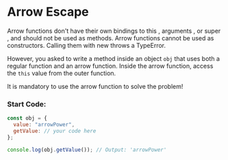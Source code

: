 # Arrow Escape

Arrow functions don't have their own bindings to this , arguments , or super , and should not be used as methods. Arrow functions cannot be used as constructors. Calling them with new throws a TypeError.

However, you asked to write a method inside an object `obj` that uses both a regular function and an arrow function. Inside the arrow function, access the `this` value from the outer function.

It is mandatory to use the arrow function to solve the problem!

### Start Code:

```js
const obj = {
  value: "arrowPower",
  getValue: // your code here
};

console.log(obj.getValue()); // Output: 'arrowPower'
```
